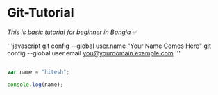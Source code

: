 # Git-Tutorial
_This is basic tutorial for beginner in Bangla_ :white_check_mark:

'''javascript
git config --global user.name "Your Name Comes Here"
git config --global user.email you@yourdomain.example.com
'''


```javascript

var name = "hitesh";

console.log(name);

```
